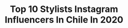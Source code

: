 ---
title: Top 10 Stylists Instagram Influencers In Chile In 2020
description: >-
  Find top stylists Instagram influencers in Chile in 2020. Most popular hashtags: #quedateencasa #fashion #coronavirus #cuarentena.
platform: Instagram
profiles:
  - username: "charliecuevas"
    fullname: >-
      Charlie Cuevas
    location: "Chile"
    followers: 33181
    engagement: 162
    commentsToLikes: 0.076946
    avatar: "https://scontent-lhr8-1.cdninstagram.com/v/t51.2885-19/s320x320/11848839_674209762710390_1157342997_a.jpg?_nc_ht=scontent-lhr8-1.cdninstagram.com&_nc_ohc=FBYCsk3dBF4AX9vKTla&oh=4a5819843d4d8d38776fed90e23c6627&oe=5EB988E2"
    verified: false
    hashtags: "#performance, #hairdresser, #lamejorcompa, #virus"
  - username: "wainreddo.ph"
    fullname: >-
      Cute & Pastel Portraits 🌸
    location: "Chile"
    followers: 15270
    engagement: 723
    commentsToLikes: 0.009005
    avatar: "https://scontent-lhr8-1.cdninstagram.com/v/t51.2885-19/s320x320/61572750_2335805473304959_4663075521167360000_n.jpg?_nc_ht=scontent-lhr8-1.cdninstagram.com&_nc_ohc=1xAGuTdOL4AAX98jtYy&oh=a1d1b2d07eea5872ba1c6e1b904a3953&oe=5EBA56B1"
    verified: false
    hashtags: "#lipsphotography, #shower, #porcelainskin, #goldmakeup"
  - username: "consultoradeimagen"
    fullname: >-
      IsisMiralles/ConsultoraImagen
    location: "Chile"
    followers: 41914
    engagement: 144
    commentsToLikes: 0.204980
    avatar: "https://scontent-ams4-1.cdninstagram.com/v/t51.2885-19/s320x320/80383760_1080544265611412_2022898105715785728_n.jpg?_nc_ht=scontent-ams4-1.cdninstagram.com&_nc_ohc=JpWyY6whknkAX8wZMG3&oh=7c71da63daf249d2e28a6046eebb8f53&oe=5EB028C2"
    verified: false
    hashtags: "#summer, #styletips, #8m2020, #instagramvsreallife"
  - username: "powertefi"
    fullname: >-
      Estefi
    location: "Chile"
    followers: 32840
    engagement: 374
    commentsToLikes: 0.066076
    avatar: "https://scontent-lhr8-1.cdninstagram.com/v/t51.2885-19/s320x320/93232664_596543101070606_1431924448465780736_n.jpg?_nc_ht=scontent-lhr8-1.cdninstagram.com&_nc_ohc=LybvJRqgj5IAX-WmpLX&oh=e90720fcad3c74c9ede1b588ea29a14f&oe=5EB908E6"
    verified: false
    hashtags: "#ricoysaludable, #comidafacil, #grungeaesthetic, #nauticalstyle"
  - username: "javicorreamedina"
    fullname: >-
      Javi Correa
    location: "Chile"
    followers: 17985
    engagement: 332
    commentsToLikes: 0.067051
    avatar: "https://scontent-ams4-1.cdninstagram.com/v/t51.2885-19/s320x320/85176283_191434232212166_2485265319543701504_n.jpg?_nc_ht=scontent-ams4-1.cdninstagram.com&_nc_ohc=OLOPw1w-qYMAX9cNHfP&oh=e7f2c599fc8fb672d8024db5d5428ed9&oe=5EB9BB0F"
    verified: false
    hashtags: "#hmxjohannaortiz, #dog, #asesoriadeimagen, #cuarentena"
  - username: "rodlabstudio"
    fullname: >-
      ROD 🧬💜🧚🏻
    location: "Chile"
    followers: 20760
    engagement: 125
    commentsToLikes: 0.037081
    avatar: "https://scontent-ort2-1.cdninstagram.com/v/t51.2885-19/s320x320/87340495_1763735163763176_8506241068268781568_n.jpg?_nc_ht=scontent-ort2-1.cdninstagram.com&_nc_ohc=FdxOZj49E2IAX8BRtDw&oh=1a2d601bb328f6c55fe3108845bd3aa1&oe=5EB42EC9"
    verified: false
    hashtags: "#stayhome, #shoplocal, #ss20, #cosmos"
  - username: "mariacarrasco"
    fullname: >-
      MARÍA IGNACIA CARRASCO
    location: "Chile"
    followers: 40191
    engagement: 104
    commentsToLikes: 0.042997
    avatar: "https://scontent-ams4-1.cdninstagram.com/v/t51.2885-19/s320x320/78838327_628977654309042_3143434736572039168_n.jpg?_nc_ht=scontent-ams4-1.cdninstagram.com&_nc_ohc=zUu-vrd8ZA0AX9BnKwE&oh=9baac33e48b85f686ea1a07150339c82&oe=5EB61C53"
    verified: false
    hashtags: "#fitzroy, #yarravalley, #momlife, #globalvictoria"
  - username: "camiverdugo"
    fullname: >-
      Camila Verdugo Sacco
    location: "Chile"
    followers: 16388
    engagement: 893
    commentsToLikes: 0.016879
    avatar: "https://scontent-lhr8-1.cdninstagram.com/v/t51.2885-19/s320x320/90895179_561636571127571_2868768726134554624_n.jpg?_nc_ht=scontent-lhr8-1.cdninstagram.com&_nc_ohc=TyhUgKpbq-MAX8D-I1d&oh=1d35e159e38497aa6febf73f6fbebfb1&oe=5EB98E85"
    verified: false
    hashtags: "#dollypartonchallenge, #pandoravalentines, #nyxcosmeticschile, #8m"
---